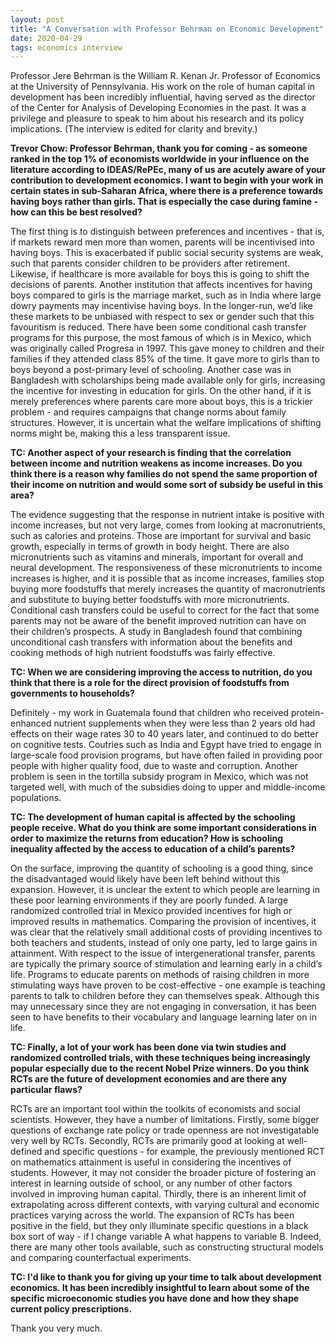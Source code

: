 ```yaml
---
layout: post
title: "A Conversation with Professor Behrman on Economic Development"
date: 2020-04-29
tags: economics interview
---
```


Professor Jere Behrman is the William R. Kenan Jr. Professor of Economics at the University of Pennsylvania. His work on the role of human capital in development has been incredibly influential, having served as the director of the Center for Analysis of Developing Economies in the past. It was a privilege and pleasure to speak to him about his research and its policy implications. (The interview is edited for clarity and brevity.)

**Trevor Chow: Professor Behrman, thank you for coming - as someone ranked in the top 1% of economists worldwide in your influence on the literature according to IDEAS/RePEc, many of us are acutely aware of your contribution to development economics. I want to begin with your work in certain states in sub-Saharan Africa, where there is a preference towards having boys rather than girls. That is especially the case during famine - how can this be best resolved?**

The first thing is to distinguish between preferences and incentives - that is, if markets reward men more than women, parents will be incentivised into having boys. This is exacerbated if public social security systems are weak, such that parents consider children to be providers after retirement. Likewise, if healthcare is more available for boys this is going to shift the decisions of parents. Another institution that affects incentives for having boys compared to girls is the marriage market, such as in India where large dowry payments may incentivise having boys. In the longer-run, we’d like these markets to be unbiased with respect to sex or gender such that this favouritism is reduced. There have been some conditional cash transfer programs for this purpose, the most famous of which is in Mexico, which was originally called Progresa in 1997. This gave money to children and their families if they attended class 85% of the time. It gave more to girls than to boys beyond a post-primary level of schooling. Another case was in Bangladesh with scholarships being made available only for girls, increasing the incentive for investing in education for girls. On the other hand, if it is merely preferences where parents care more about boys, this is a trickier problem - and requires campaigns that change norms about family structures. However, it is uncertain what the welfare implications of shifting norms might be, making this a less transparent issue.


**TC: Another aspect of your research is finding that the correlation between income and nutrition weakens as income increases. Do you think there is a reason why families do not spend the same proportion of their income on nutrition and would some sort of subsidy be useful in this area?**

The evidence suggesting that the response in nutrient intake is positive with income increases, but not very large, comes from looking at macronutrients, such as calories and proteins. Those are important for survival and basic growth, especially in terms of growth in body height. There are also micronutrients such as vitamins and minerals, important for overall and neural development. The responsiveness of these micronutrients to income increases is higher, and it is possible that as income increases, families stop buying more foodstuffs that merely increases the quantity of macronutrients and substitute to buying better foodstuffs with more micronutrients. Conditional cash transfers could be useful to correct for the fact that some parents may not be aware of the benefit improved nutrition can have on their children’s prospects. A study in Bangladesh found that combining unconditional cash transfers with information about the benefits and cooking methods of high nutrient foodstuffs was fairly effective.


**TC: When we are considering improving the access to nutrition, do you think that there is a role for the direct provision of foodstuffs from governments to households?**

Definitely - my work in Guatemala found that children who received protein-enhanced nutrient supplements when they were less than 2 years old had effects on their wage rates 30 to 40 years later, and continued to do better on cognitive tests. Coutries such as India and Egypt have tried to engage in large-scale food provision programs, but have often failed in providing poor people with higher quality food, due to waste and corruption. Another problem is seen in the tortilla subsidy program in Mexico, which was not targeted well, with much of the subsidies doing to upper and middle-income populations. 


**TC: The development of human capital is affected by the schooling people receive. What do you think are some important considerations in order to maximize the returns from education? How is schooling inequality affected by the access to education of a child’s parents?**

On the surface, improving the quantity of schooling is a good thing, since the disadvantaged would likely have been left behind without this expansion. However, it is unclear the extent to which people are learning in these poor learning environments if they are poorly funded. A large randomized controlled trial in Mexico provided incentives for high or improved results in mathematics. Comparing the provision of incentives, it was clear that the relatively small additional costs of providing incentives to both teachers and students, instead of only one party, led to large gains in attainment. With respect to the issue of intergenerational transfer, parents are typically the primary source of stimulation and learning early in a child’s life. Programs to educate parents on methods of raising children in more stimulating ways have proven to be cost-effective - one example is teaching parents to talk to children before they can themselves speak. Although this may unnecessary since they are not engaging in conversation, it has been seen to have benefits to their vocabulary and language learning later on in life. 


**TC: Finally, a lot of your work has been done via twin studies and randomized controlled trials, with these techniques being increasingly popular especially due to the recent Nobel Prize winners. Do you think RCTs are the future of development economies and are there any particular flaws?**

RCTs are an important tool within the toolkits of economists and social scientists. However, they have a number of limitations. Firstly, some bigger questions of exchange rate policy or trade openness are not investigatable very well by RCTs. Secondly, RCTs are primarily good at looking at well-defined and specific questions - for example, the previously mentioned RCT on mathematics attainment is useful in considering the incentives of students. However, it may not consider the broader picture of fostering an interest in learning outside of school, or any number of other factors involved in improving human capital. Thirdly, there is an inherent limit of extrapolating across different contexts, with varying cultural and economic practices varying across the world. The expansion of RCTs has been positive in the field, but they only illuminate specific questions in a black box sort of way - if I change variable A what happens to variable B. Indeed, there are many other tools available, such as constructing structural models and comparing counterfactual experiments. 


**TC: I'd like to thank you for giving up your time to talk about development economics. It has been incredibly insightful to learn about some of the specific microeconomic studies you have done and how they shape current policy prescriptions.**

Thank you very much.
